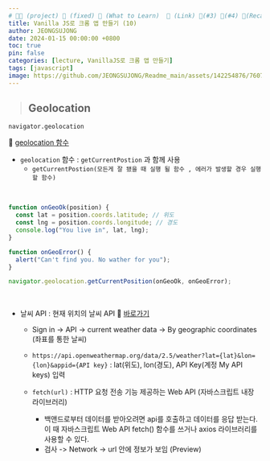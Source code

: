 ```yaml
---
# 👨‍💻 (project) 📌 (fixed) 📖 (What to Learn)  🌱 (Link) 🧷(#3) 📌(#4) 👀(Recap)
title: Vanilla JS로 크롬 앱 만들기 (10)
author: JEONGSUJONG
date: 2024-01-15 00:00:00 +0800
toc: true
pin: false
categories: [lecture, VanillaJS로 크롬 앱 만들기]
tags: [javascript]
image: https://github.com/JEONGSUJONG/Readme_main/assets/142254876/7607d850-fd45-47a2-9bc2-7c2983db77f1
---
```


> ## Geolocation

`navigator.geolocation`

🌱 [geolocation 함수](https://developer.mozilla.org/ko/docs/Web/API/Geolocation)

- `geolocation` 함수 : `getCurrentPostion` 과 함께 사용
  - `getCurrentPostion(모든게 잘 됐을 때 실행 될 함수 , 에러가 발생할 경우 실행할 함수)`

<br>

```javascript
function onGeoOk(position) {
  const lat = position.coords.latitude; // 위도
  const lng = position.coords.longitude; // 경도
  console.log("You live in", lat, lng);
}

function onGeoError() {
  alert("Can't find you. No wather for you");
}

navigator.geolocation.getCurrentPosition(onGeoOk, onGeoError);
```

<br>

- 날씨 API : 현재 위치의 날씨 API 🌱 [바로가기](https://openweathermap.org/)

  - Sign in -> API -> current weather data -> By geographic coordinates (좌표를 통한 날씨)

  - `https://api.openweathermap.org/data/2.5/weather?lat={lat}&lon={lon}&appid={API key}` : lat(위도), lon(경도), API Key(계정 My API keys) 입력

  - `fetch(url)` : HTTP 요청 전송 기능 제공하는 Web API (자바스크립트 내장 라이브러리)

    - 백앤드로부터 데이터를 받아오려면 api를 호출하고 데이터를 응답 받는다. 이 때 자바스크립트 Web API fetch() 함수를 쓰거나 axios 라이브러리를 사용할 수 있다.
    - 검사 -> Network -> url 안에 정보가 보임 (Preview)
